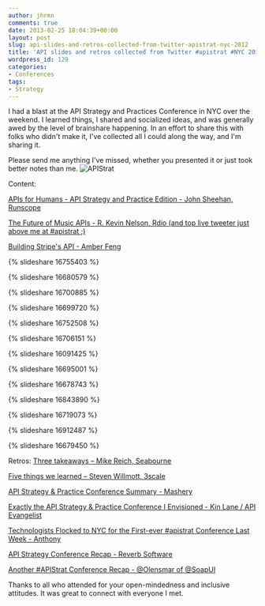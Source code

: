 ```yaml
---
author: jhrmn
comments: true
date: 2013-02-25 18:04:39+00:00
layout: post
slug: api-slides-and-retros-collected-from-twitter-apistrat-nyc-2012
title: 'API slides and retros collected from Twitter #apistrat #NYC 2013'
wordpress_id: 129
categories:
- Conferences
tags:
- Strategy
---
```


I had a blast at the API Strategy and Practices Conference in NYC over the weekend. I learned things, I shared and socialized ideas, and was generally awed by the level of brainshare happening. In an effort to share this with folks who didn't make it, I've collected all I could along the way, and I'm sharing it.

Please send me anything I've missed, whether you presented it or just took better notes than me.
![APIStrat](http://farm9.staticflickr.com/8513/8514152556_d7b16ae346.jpg)
<!-- more -->


Content:

[APIs for Humans - API Strategy and Practice Edition - John Sheehan, Runscope](https://speakerdeck.com/johnsheehan/apis-for-humans-api-strategy-and-practice-edition)

[The Future of Music APIs - R. Kevin Nelson, Rdio (and top live tweeter just above me at #apistrat ;)](http://rknla.github.com/rdio-projects/apistrat2013/index.html)

[Building Stripe's API - Amber Feng](http://amberonrails.com/building-stripes-api/)

{% slideshare 16755403 %}

{% slideshare 16680579 %}

{% slideshare 16700885 %}

{% slideshare 16699720 %}

{% slideshare 16752508 %}

{% slideshare 16706151 %}

{% slideshare 16091425 %}

{% slideshare 16695001 %}

{% slideshare 16678743 %}

{% slideshare 16843890 %}

{% slideshare 16719073 %}

{% slideshare 16912487 %}

{% slideshare 16679450 %}


Retros:
[Three takeaways – Mike Reich, Seabourne](http://seabourneinc.com/2013/02/25/three-takeaways-from-the-api-strategy-and-practice-conference/)

[Five things we learned – Steven Willmott, 3scale](http://www.3scale.net/2013/02/five-things-we-learned-at-apistrat/)

[API Strategy & Practice Conference Summary - Mashery](http://blog.mashery.com/content/api-strategy-practice-conference-summary)

[Exactly the API Strategy & Practice Conference I Envisioned - Kin Lane / API Evangelist](http://www.apievangelist.com/2013/02/25/exactly-the-api-strategy-and-practice-conference-i-envisioned/)

[Technologists Flocked to NYC for the First-ever #apistrat Conference Last Week - Anthony](http://developer.pearson.com/blog/technologists-flocked-nyc-first-ever-apistrat-conference-last-week)

[API Strategy Conference Recap - Reverb Software](http://developers-blog.helloreverb.com/api-strategy-conference-recap/)

[Another #APIStrat Conference Recap - @Olensmar of @SoapUI](http://olensmar.blogspot.se/2013/03/another-apistrat-conference-recap.html)



Thanks to all who attended for your open-mindedness and inclusive attitudes. It was great to connect with everyone I met.
